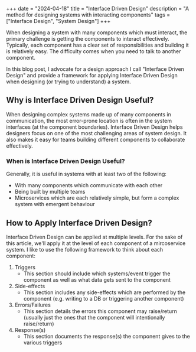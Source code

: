 +++
date = "2024-04-18"
title = "Interface Driven Design"
description = "A method for designing systems with interacting components"
tags = ["Interface Design", "System Design"]
+++

When designing a system with many components which must interact, the primary challenge is getting the components to interact effectively. Typically, each component has a clear set of responsibilities and building it is relatively easy. The difficulty comes when you need to talk to another component.

In this blog post, I advocate for a design approach I call "Interface Driven Design" and provide a framework for applying Interface Driven Design when designing (or trying to understand) a system.

## Why is Interface Driven Design Useful?

When designing complex systems made up of many components in communication, the most error-prone location is often in the system interfaces (at the component boundaries).
Interface Driven Design helps designers focus on one of the most challenging areas of system design. It also makes it easy for teams building different components to collaborate effectively.

### When is Interface Driven Design Useful?

Generally, it is useful in systems with at least two of the following:

- With many components which communicate with each other
- Being built by multiple teams
- Microservices which are each relatively simple, but form a complex system with emergent behaviour

## How to Apply Interface Driven Design?

Interface Driven Design can be applied at multiple levels.
For the sake of this article, we'll apply it at the level of each component of a mircoservice system.
I like to use the following framework to think about each component:

1. Triggers
    - This section should include which systems/event trigger the component as well as what data gets sent to the component
1. Side-effects
    - This section includes any side-effects which are performed by the component (e.g. writing to a DB or triggering another component)
1. Errors/Failures
    - This section details the errors this component may raise/return (usually just the ones that the component will intentionally raise/return)
1. Response(s)
    - This section documents the response(s) the component gives to the various triggers


